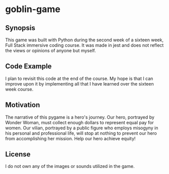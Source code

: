# goblin-game

## Synopsis

This game was built with Python during the second week of a sixteen week, Full Stack immersive coding course. 
It was made in jest and does not reflect the views or opinions of anyone but myself. 

## Code Example

I plan to revisit this code at the end of the course. My hope is that I can improve upon it by implementing all that I have
learned over the sixteen week course.

## Motivation

The narrative of this pygame is a hero's journey. Our hero, portrayed by Wonder Woman, must collect enough dollars to
represent equal pay for women. 
Our vilian, portrayed by a public figure who employs misogyny in his personal and professional life, will stop at nothing to prevent
our hero from accomplishing her mission. Help our hero achieve equity!

## License

I do not own any of the images or sounds utilized in the game. 

